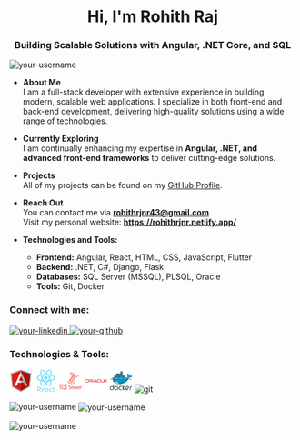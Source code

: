 <h1 align="center">Hi, I'm Rohith Raj</h1>
<h3 align="center">Building Scalable Solutions with Angular, .NET Core, and SQL</h3>

<p align="left">
  <img src="https://komarev.com/ghpvc/?username=your-username&label=Profile%20views&color=0e75b6&style=flat" alt="your-username" />
</p>

- **About Me**  
  I am a full-stack developer with extensive experience in building modern, scalable web applications. I specialize in both front-end and back-end development, delivering high-quality solutions using a wide range of technologies.

- **Currently Exploring**  
  I am continually enhancing my expertise in **Angular, .NET, and advanced front-end frameworks** to deliver cutting-edge solutions.

- **Projects**  
  All of my projects can be found on my [GitHub Profile](https://github.com/your-username?tab=repositories).

- **Reach Out**  
  You can contact me via **rohithrjnr43@gmail.com**  
  Visit my personal website: **https://rohithrjnr.netlify.app/**

- **Technologies and Tools:**  
  - **Frontend:** Angular, React, HTML, CSS, JavaScript, Flutter  
  - **Backend:** .NET, C#, Django, Flask  
  - **Databases:** SQL Server (MSSQL), PLSQL, Oracle  
  - **Tools:** Git, Docker

<h3 align="left">Connect with me:</h3>
<p align="left">
  <a href="https://www.linkedin.com/in/rohith-raj-nambiar" target="blank">
    <img align="center" src="https://raw.githubusercontent.com/rahuldkjain/github-profile-readme-generator/master/src/images/icons/Social/linked-in-alt.svg" alt="your-linkedin" height="30" width="40" />
  </a>
  <a href="https://github.com/rohithrjnr" target="blank">
    <img align="center" src="https://raw.githubusercontent.com/rahuldkjain/github-profile-readme-generator/master/src/images/icons/Social/github.svg" alt="your-github" height="30" width="40" />
  </a>
</p>

<h3 align="left">Technologies & Tools:</h3>
<p align="left">
  <a href="https://angular.io/" target="_blank" rel="noreferrer" style="text-decoration: none;">
    <img src="https://raw.githubusercontent.com/devicons/devicon/master/icons/angularjs/angularjs-original.svg" alt="angular" width="40" height="40"/>
  </a>
  <a href="https://reactjs.org/" target="_blank" rel="noreferrer" style="text-decoration: none;">
    <img src="https://raw.githubusercontent.com/devicons/devicon/master/icons/react/react-original-wordmark.svg" alt="react" width="40" height="40"/>
  </a>
  <a href="https://www.microsoft.com/en-us/sql-server" target="_blank" rel="noreferrer" style="text-decoration: none;">
    <img src="https://raw.githubusercontent.com/devicons/devicon/master/icons/microsoftsqlserver/microsoftsqlserver-plain-wordmark.svg" alt="mssql" width="40" height="40"/>
  </a>
  <a href="https://www.oracle.com/database/" target="_blank" rel="noreferrer" style="text-decoration: none;">
    <img src="https://raw.githubusercontent.com/devicons/devicon/master/icons/oracle/oracle-original.svg" alt="oracle" width="40" height="40"/>
  </a>
  <a href="https://www.docker.com/" target="_blank" rel="noreferrer" style="text-decoration: none;">
    <img src="https://raw.githubusercontent.com/devicons/devicon/master/icons/docker/docker-original-wordmark.svg" alt="docker" width="40" height="40"/>
  </a>
  <a href="https://git-scm.com/" target="_blank" rel="noreferrer" style="text-decoration: none;">
    <img src="https://www.vectorlogo.zone/logos/git-scm/git-scm-icon.svg" alt="git" width="40" height="40"/>
  </a>
</p>

<p><img align="left" src="https://github-readme-stats.vercel.app/api/top-langs?username=your-username&show_icons=true&locale=en&layout=compact" alt="your-username" /></p>

<p>&nbsp;<img align="center" src="https://github-readme-stats.vercel.app/api?username=your-username&show_icons=true&locale=en" alt="your-username" /></p>

<p><img align="center" src="https://github-readme-streak-stats.herokuapp.com/?user=your-username&" alt="your-username" /></p>
